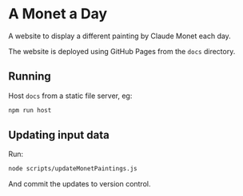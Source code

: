 # A Monet a Day
A website to display a different painting by Claude Monet each day.

The website is deployed using GitHub Pages from the `docs` directory.

## Running
Host `docs` from a static file server, eg:
```sh
npm run host
```

## Updating input data
Run:
```sh
node scripts/updateMonetPaintings.js
```

And commit the updates to version control.
